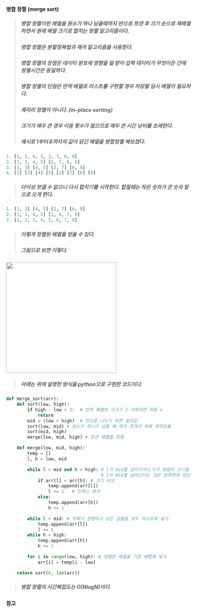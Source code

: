 #### 병합 정렬 (merge sort)
> ##### 병합 정렬이란 배열을 원소가 하나 남을때까지 반으로 쪼갠 후 크기 순으로 재배열하면서 원래 배열 크기로 합치는 정렬 알고리즘이다.
> ##### 병합 정렬은 분할정복법과 재귀 알고리즘을 사용한다.
> ##### 병합 정렬의 장점은 데이터 분포에 영향을 덜 받아 입력 데이터가 무엇이든 간에 정렬시간은 동일하다.
> ##### 병합 정렬의 단점은 만약 배열로 리스트를 구현할 경우 저장할 임시 배열이 필요하다. 
> ##### 제자리 정렬이 아니다. (in-place sorting)
> ##### 크기가 매우 큰 경우 이동 횟수가 많으므로 매우 큰 시간 낭비를 초래한다.
> ##### 예시로 1부터 8까지의 값이 담긴 배열을 병합정렬 해보겠다.
```python
1. [1, 3, 4, 5, 2, 7, 6, 8]
2. [1, 3, 4, 5] [2, 7, 6, 8]
3. [1, 3] [4, 5] [2, 7] [6, 8]
4. [1] [3] [4] [5] [2] [7] [6] [8]
```
> ##### 더이상 쪼갤 수 없으니 다시 합치기를 시작한다. 합칠때는 작은 숫자가 큰 숫자 앞으로 오게 한다.
```python
1. [1, 3] [4, 5] [2, 7] [6, 8]
2. [1, 3, 4, 5] [2, 6, 7, 8]
3. [1, 2, 3, 4, 5, 6, 7, 8]
```
> ##### 이렇게 정렬된 배열을 얻을 수 있다.
> ##### 그림으로 보면 이렇다.
<img src="https://www.programiz.com/sites/tutorial2program/files/merge-sort-example_0.png" width="300px" height="300px"></img>

> ##### 아래는 위에 설명한 방식을 python으로 구현한 코드이다.
```python
def merge_sort(arr):
    def sort(low, high):
        if high - low < 2:  # 만약 배열의 크기가 2 이하라면 작동 x
            return
        mid = (low + high)  # 반으로 나누기 위한 중간값
        sort(low, mid) # 원소가 하나가 남을 때 까지 쪼개기 위해 재귀호출
        sort(mid, high)
        merge(low, mid, high) # 쪼갠 배열을 정렬

    def merge(low, mid, high):
        temp = []
        l, h = low, mid

        while l < mid and h < high: # l가 mid를 넘어가거나 h가 배열의 크기를 벗어난다면 종료 
                                    # l이 mid를 넘어간다는 것은 왼쪽편에 있던 값이 모두 정렬된 것이기 때문 h도 마찬가지
            if arr[l] < arr[h]: # 크기 비교
                temp.append(arr[l])
                l += 1   # 인덱스 증가
            else:
                temp.append(arr[h])
                h += 1

        while l < mid: # 위에서 정렬하고 남은 값들을 모두 리스트에 넣기
            temp.append(arr[l])
            l += 1
        while h < high:
            temp.append(arr[h])
            h += 1

        for i in range(low, high): # 정렬한 배열을 기존 배열에 넣기
            arr[i] = temp[i - low]

    return sort(0, len(arr))
```

> ##### 병합 정렬의 시간복잡도는 O(NlogN)이다.
#### 참고

